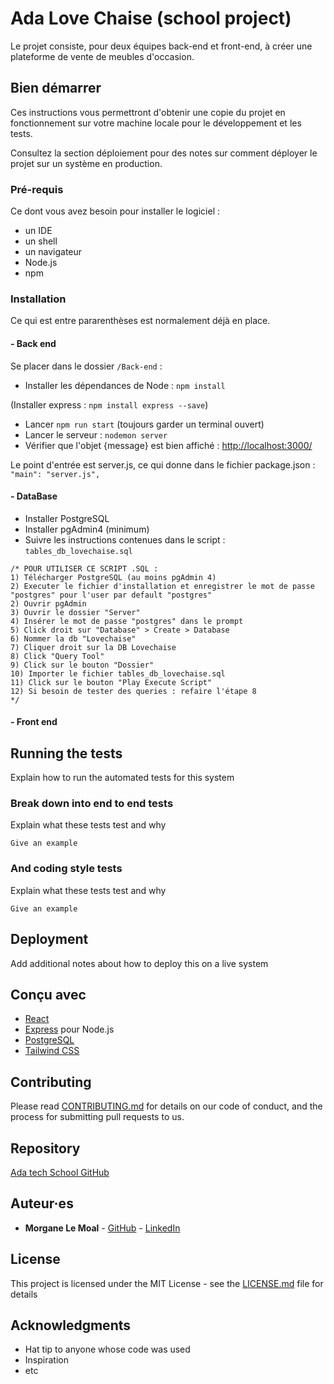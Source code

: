 # Ada Love Chaise (school project)
Le projet consiste, pour deux équipes back-end et front-end, à créer une plateforme de vente de meubles d'occasion.

## Bien démarrer

Ces instructions vous permettront d'obtenir une copie du projet en fonctionnement sur votre machine locale pour le développement et les tests. 

Consultez la section déploiement pour des notes sur comment déployer le projet sur un système en production.

### Pré-requis

Ce dont vous avez besoin pour installer le logiciel :

- un IDE
- un shell
- un navigateur
- Node.js
- npm

### Installation

Ce qui est entre pararenthèses est normalement déjà en place.

#### - Back end

Se placer dans le dossier `/Back-end` :

- Installer les dépendances de Node : `npm install`

(Installer express : `npm install express --save`)

- Lancer `npm run start` (toujours garder un terminal ouvert)
- Lancer le serveur : `nodemon server`
- Vérifier que l'objet {message} est bien affiché : [http://localhost:3000/](http://localhost:3000/) 

Le point d'entrée est server.js, ce qui donne dans le fichier package.json : `"main": "server.js",`


#### - DataBase

- Installer PostgreSQL
- Installer pgAdmin4 (minimum)
- Suivre les instructions contenues dans le script : `tables_db_lovechaise.sql`

```
/* POUR UTILISER CE SCRIPT .SQL :
1) Télécharger PostgreSQL (au moins pgAdmin 4) 
2) Executer le fichier d'installation et enregistrer le mot de passe "postgres" pour l'user par default "postgres"
2) Ouvrir pgAdmin
3) Ouvrir le dossier "Server"
4) Insérer le mot de passe "postgres" dans le prompt
5) Click droit sur "Database" > Create > Database
6) Nommer la db "Lovechaise"
7) Cliquer droit sur la DB Lovechaise
8) Click "Query Tool"
9) Click sur le bouton "Dossier" 
10) Importer le fichier tables_db_lovechaise.sql
11) Click sur le bouton "Play Execute Script"
12) Si besoin de tester des queries : refaire l'étape 8 
*/

```



#### - Front end


## Running the tests

Explain how to run the automated tests for this system

### Break down into end to end tests

Explain what these tests test and why

```
Give an example
```

### And coding style tests

Explain what these tests test and why

```
Give an example
```

## Deployment

Add additional notes about how to deploy this on a live system

## Conçu avec

* [React](https://react.dev/) 
* [Express](https://expressjs.com/) pour Node.js
* [PostgreSQL](https://www.postgresql.org/)
* [Tailwind CSS](https://tailwindcss.com/)

## Contributing

Please read [CONTRIBUTING.md](https://gist.github.com/PurpleBooth/b24679402957c63ec426) for details on our code of conduct, and the process for submitting pull requests to us.

## Repository

[Ada tech School GitHub](https://github.com/adatechschool/projet-plateforme-de-vente-de-meubles-adalovechaises)

## Auteur·es

* **Morgane Le Moal** - [GitHub](https://github.com/M0nline) - [LinkedIn](https://www.linkedin.com/in/morganelemoal/)



## License

This project is licensed under the MIT License - see the [LICENSE.md](LICENSE.md) file for details

## Acknowledgments

* Hat tip to anyone whose code was used
* Inspiration
* etc


